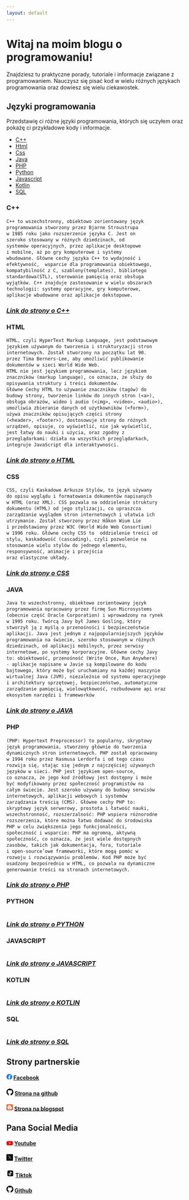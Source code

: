 ```yaml
---
layout: default
---
```


# Witaj na moim blogu o programowaniu!
Znajdziesz tu praktyczne porady, tutoriale i informacje związane z programowaniem.
Nauczysz się pisać kod w wielu różnych językach programowania oraz dowiesz się wielu ciekawostek.

## Języki programowania
Przedstawię ci różne języki programowania, których się uczyłem oraz pokażę ci przykładowe kody i informacje.
- [C++](#c)
- [Html](#html)
- [Css](#css)
- [Java](#java)
- [PHP](#php)
- [Python](#python)
- [Javascript](#javascript)
- [Kotlin](#kotlin)
- [SQL](#sql)

### C++


```
C++ to wszechstronny, obiektowo zorientowany język 
programowania stworzony przez Bjarne Stroustrupa
w 1985 roku jako rozszerzenie języka C. Jest on 
szeroko stosowany w różnych dziedzinach, od 
systemów operacyjnych, przez aplikacje desktopowe
i mobilne, aż po gry komputerowe i systemy 
wbudowane. Główne cechy języka C++ to wydajność i 
efektywność,  wsparcie dla programowania obiektowego, 
kompatybilność z C, szablony(templates), bibliotego 
standardowa(STL), sterowanie pamięcią oraz obsługa
wyjątków. C++ znajduje zastosowanie w wielu obszarach
technologii: systemy operacyjne, gry komputerowe, 
aplikacje wbudowane oraz aplikacje dekstopowe.
```
### _[Link do strony o C++](./cpp.html)_

### HTML

```
HTML, czyli HyperText Markup Language, jest podstawowym 
językiem używanym do tworzenia i strukturyzacji stron 
internetowych. Został stworzony na początku lat 90. 
przez Tima Berners-Lee, aby umożliwić publikowanie 
dokumentów w sieci World Wide Web. 
HTML nie jest językiem programowania, lecz językiem 
znaczników (markup language), co oznacza, że służy do 
opisywania struktury i treści dokumentów.
Główne Cechy HTML to używanie znaczników (tagów) do 
budowy strony, tworzenie linków do innych stron (<a>),
obsługa obrazów, wideo i audio (<img>, <video>, <audio>),
umożliwia zbieranie danych od użytkowników (<form>),
używa znaczników opisujących części strony 
(<header>, <footer>), dostosowuje strony do różnych 
urządzeń, opisuje, co wyświetlić, nie jak wyświetlić,
jest łatwy do nauki i użycia, oraz zgodny z 
przeglądarkami: działa na wszystkich przeglądarkach,
integruje JavaScript dla interaktywności.
```
### _[Link do strony o HTML](./html.html)_

### CSS

```
CSS, czyli Kaskadowe Arkusze Stylów, to język używany 
do opisu wyglądu i formatowania dokumentów napisanych 
w HTML (oraz XML). CSS pozwala na oddzielenie struktury 
dokumentu (HTML) od jego stylizacji, co upraszcza 
zarządzanie wyglądem stron internetowych i ułatwia ich 
utrzymanie. Został stworzony przez Håkon Wium Lie 
i przedstawiony przez W3C (World Wide Web Consortium) 
w 1996 roku. Główne cechy CSS to  oddzielenie treści od 
stylu, kaskadowość (cascading), czyli pozwolenie na 
stosowanie wielu stylów do jednego elementu, 
responsywność, animacje i przejścia 
oraz elastyczne układy.
```
### _[Link do strony o CSS](./css.html)_

### JAVA

```
Java to wszechstronny, obiektowo zorientowany język 
programowania opracowany przez firmę Sun Microsystems 
(obecnie część Oracle Corporation) i wprowadzony na rynek
w 1995 roku. Twórcą Javy był James Gosling, który 
stworzył ją z myślą o przenośności i bezpieczeństwie 
aplikacji. Java jest jednym z najpopularniejszych języków 
programowania na świecie, szeroko stosowanym w różnych 
dziedzinach, od aplikacji mobilnych, przez serwisy 
internetowe, po systemy korporacyjne. Główne cechy Javy 
to: obiektowość, przenośność (Write Once, Run Anywhere)
- aplikacje napisane w Javie są kompilowane do kodu 
bajtowego, który może być uruchamiany na każdej maszynie
wirtualnej Java (JVM), niezależnie od systemu operacyjnego
i architektury sprzętowej, bezpieczeństwo, automatyczne 
zarządzanie pamięcią, wielowątkowość, rozbudowane api oraz
ekosystem narzędzi i frameworków
```
### _[Link do strony o JAVA](./java.html)_

### PHP

```
(PHP: Hypertext Preprocessor) to popularny, skryptowy 
język programowania, stworzony głównie do tworzenia 
dynamicznych stron internetowych. PHP został opracowany 
w 1994 roku przez Rasmusa Lerdorfa i od tego czasu 
rozwija się, stając się jednym z najczęściej używanych 
języków w sieci. PHP jest językiem open-source, 
co oznacza, że jego kod źródłowy jest dostępny i może 
być modyfikowany przez społeczność programistów na 
całym świecie. Jest szeroko używany do budowy serwisów
internetowych, aplikacji webowych i systemów 
zarządzania treścią (CMS). Główne cechy PHP to: 
skryptowy język serwerowy, prostota i łatwość nauki, 
wszechstronność, rozszerzalność: PHP wspiera różnorodne
rozszerzenia, które można łatwo dodawać do środowiska 
PHP w celu zwiększenia jego funkcjonalności, 
społeczność i wsparcie: PHP ma ogromną, aktywną 
społeczność, co oznacza, że jest wiele dostępnych 
zasobów, takich jak dokumentacja, fora, tutoriale
i open-source’owe frameworki, które mogą pomóc w 
rozwoju i rozwiązywaniu problemów. Kod PHP może być 
osadzony bezpośrednio w HTML, co pozwala na dynamiczne
generowanie treści na stronach internetowych. 
```
### _[Link do strony o PHP](./php.html)_

### PYTHON

```

```
### _[Link do strony o PYTHON](./python.html)_

### JAVASCRIPT

```

```
### _[Link do strony o JAVASCRIPT](./javascript.html)_

### KOTLIN

```

```
### _[Link do strony o KOTLIN](./kotlin.html)_

### SQL

```

```
### _[Link do strony o SQL](./sql.html)_

## Strony partnerskie
#### <img src="Facebook_f_logo_(2019).svg.png" width=15 alt="Facebook logo"> [Facebook](https://m.facebook.com/zstkolbuszowa)
#### <img src="25231.png" width=18 alt="Github logo"> [Strona na github](https://bartdurak.github.io/1a/)
#### <img src="Blogger.svg.png" width=17 alt="Blogspot logo"> [Strona na blogspot](http://pbud.blogspot.com)

## Pana Social Media
#### <img src="Youtube_logo.png" width=17 alt="Youtube logo"> [Youtube](https://www.youtube.com/@bartomiejdurak1723)
#### <img src="x-logo-twitter-elon-musk_dezeen_2364_col_0(1).png" width=17 alt="Twitter logo"> [Twitter](https://x.com/batq2)
#### <img src="tiktok-logo-tiktok-logo-transparent-tiktok-icon-transparent-free-free-png.png" width=20 alt="Tiktok logo"> [Tiktok](https://www.tiktok.com/@mechatronikaedu)
#### <img src="25231.png" width=18 alt="Github logo"> [Github](https://github.com/bartdurak)